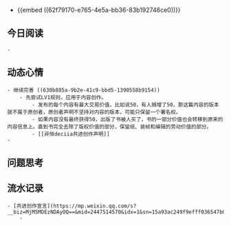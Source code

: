 - {{embed ((62f79170-e765-4e5a-bb36-83b192746ce0))}}
## 今日阅读
	-
## 动态心情
	- 继续完善 ((630b885a-9b2e-41c9-bbd5-1390558b9154))
		- 先尝试LV1规则，应用于内容创作。
			- 发布的每个内容有最大交易价值，比如说50，有人捐增了50，那这篇内容的版本就不属于原创者，原创者声明不坚持对内容的版本，可能只保留一个署名权。
			- 如果内容没有最终获得50，出版了书被人买了，书的一部分价值也会转移到原来的内容信息上。直到书完全去除了版权价值的部分，保留纸、装帧和编辑的劳动价值的部分。
			- [[异恒deciia共进创作声明]]
	-
## 问题思考
## 流水记录
	- [共进创作宣言](https://mp.weixin.qq.com/s?__biz=MjM5MDEzNDAyOQ==&mid=2447514570&idx=1&sn=15a93ac249f9efff036547b0c7986df4)
		-
